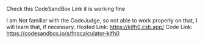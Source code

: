 Check this CodeSandBox Link it is working fine

I am Not familiar with the CodeJudge, so not able to work properly on that, I will learn that, if necessary.
Hosted Link: https://kjfh0.csb.app/
Code Link: https://codesandbox.io/s/fnpcalculator-kjfh0
